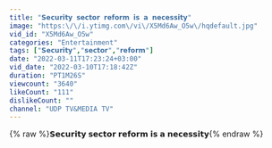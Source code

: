 ```yaml
---
title: "𝗦𝗲𝗰𝘂𝗿𝗶𝘁𝘆 𝘀𝗲𝗰𝘁𝗼𝗿 𝗿𝗲𝗳𝗼𝗿𝗺 𝗶𝘀 𝗮 𝗻𝗲𝗰𝗲𝘀𝘀𝗶𝘁𝘆"
image: "https:\/\/i.ytimg.com\/vi\/X5Md6Aw_O5w\/hqdefault.jpg"
vid_id: "X5Md6Aw_O5w"
categories: "Entertainment"
tags: ["𝗦𝗲𝗰𝘂𝗿𝗶𝘁𝘆","𝘀𝗲𝗰𝘁𝗼𝗿","𝗿𝗲𝗳𝗼𝗿𝗺"]
date: "2022-03-11T17:23:24+03:00"
vid_date: "2022-03-10T17:18:42Z"
duration: "PT1M26S"
viewcount: "3640"
likeCount: "111"
dislikeCount: ""
channel: "UDP TV&MEDIA TV"
---
```

{% raw %}𝗦𝗲𝗰𝘂𝗿𝗶𝘁𝘆 𝘀𝗲𝗰𝘁𝗼𝗿 𝗿𝗲𝗳𝗼𝗿𝗺 𝗶𝘀 𝗮 𝗻𝗲𝗰𝗲𝘀𝘀𝗶𝘁𝘆{% endraw %}
